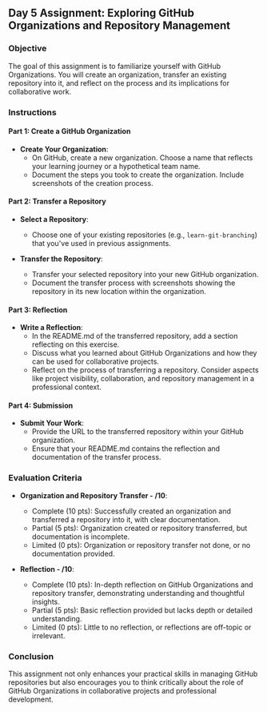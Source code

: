 ## Day 5 Assignment: Exploring GitHub Organizations and Repository Management

### Objective

The goal of this assignment is to familiarize yourself with GitHub Organizations. You will create an organization, transfer an existing repository into it, and reflect on the process and its implications for collaborative work.

### Instructions

#### Part 1: Create a GitHub Organization

- **Create Your Organization**:
  - On GitHub, create a new organization. Choose a name that reflects your learning journey or a hypothetical team name.
  - Document the steps you took to create the organization. Include screenshots of the creation process.

#### Part 2: Transfer a Repository

- **Select a Repository**:

  - Choose one of your existing repositories (e.g., `learn-git-branching`) that you've used in previous assignments.

- **Transfer the Repository**:
  - Transfer your selected repository into your new GitHub organization.
  - Document the transfer process with screenshots showing the repository in its new location within the organization.

#### Part 3: Reflection

- **Write a Reflection**:
  - In the README.md of the transferred repository, add a section reflecting on this exercise.
  - Discuss what you learned about GitHub Organizations and how they can be used for collaborative projects.
  - Reflect on the process of transferring a repository. Consider aspects like project visibility, collaboration, and repository management in a professional context.

#### Part 4: Submission

- **Submit Your Work**:
  - Provide the URL to the transferred repository within your GitHub organization.
  - Ensure that your README.md contains the reflection and documentation of the transfer process.

### Evaluation Criteria

- **Organization and Repository Transfer - /10**:

  - Complete (10 pts): Successfully created an organization and transferred a repository into it, with clear documentation.
  - Partial (5 pts): Organization created or repository transferred, but documentation is incomplete.
  - Limited (0 pts): Organization or repository transfer not done, or no documentation provided.

- **Reflection - /10**:
  - Complete (10 pts): In-depth reflection on GitHub Organizations and repository transfer, demonstrating understanding and thoughtful insights.
  - Partial (5 pts): Basic reflection provided but lacks depth or detailed understanding.
  - Limited (0 pts): Little to no reflection, or reflections are off-topic or irrelevant.

### Conclusion

This assignment not only enhances your practical skills in managing GitHub repositories but also encourages you to think critically about the role of GitHub Organizations in collaborative projects and professional development.
